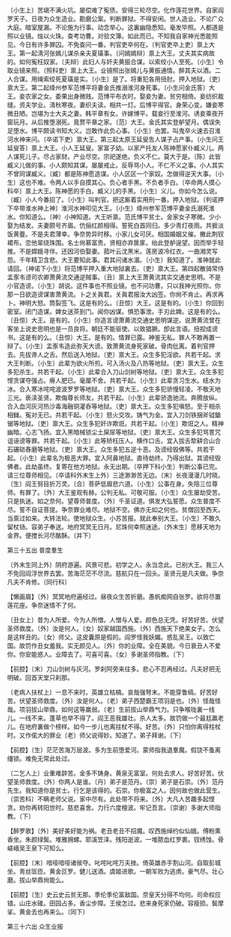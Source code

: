 <!-- { "loadSidebar": true } -->
〔小生上〕苦塡不满火坑。屡偿难了寃债。安得三轮尽空。化作莲花世界。自家阎罗天子。日夜为众生造业。勘磨公案。判断罪狱。不得安闲。世人造业。不论广众大庭。暗室屋漏。不论施为行事。动念举心。这裏幽隐悉知。毫发毕照。人都道是照以业镜。烛以火珠。查考功曹。对验文簿。如此而已。不知我自家神光悉能照见。今日有许多罪囚。不免查问一番。判官吏卒何在。〔判官吏卒上吏〕禀上大王。第一起淸河张嫣儿谋杀亲夫夏璜事。〔问嫣嫣辩〕禀上大王。丈夫其实病故的。如何寃枉奴家。〔夫辩〕此妇人与奸夫黄振合谋。以索绞小人至死。〔小生〕令取业镜来照。〔照科吏〕禀上大王。业镜照出张嫣儿与黄振通情。醉其夫以酒。二人合谋。用绳索绞死夏璜是实。〔小生〕是了。将重犯各用扭肘。押入地狱。〔吏〕禀大王。第二起绛州参军范博平将妻金氏推溺淮河身死事。〔小生问金氏答〕大王。妾农家之女。委果出身微贱。范博平布衣时。娶妾为妻。贫穷相倚。妾纺织裁缝。资夫学业。淸秋寒夜。妻织夫读。相共一灯。后博平得官。身荣心变。嫌妾寒微丑陋。岂堪为士大夫之妻。韩平章有女。许嫁博平。载妾行至淮河。诱妾乘夜开窗玩月。从后推堕溺死。竟赘平章之家。〔范〕大王。金氏其实登舻望月。偶误失足堕水。博平颇读书知大义。岂敢作此负心事。〔小生〕也罢。叫鬼卒火速去召淮河水神来问。〔卒诺下吏〕禀大王。第三起太原王延叟吿人谋子占产事。〔小生问王延叟答〕禀上大王。小人王延叟。家富子幼。以家产托友人陈神愿家仆臧义儿。两人谋死儿子。尽占家财。产业尽空。宗祀遂绝。负义不仁。莫大于是。〔陈〕此皆臧义儿做的事。小人颇知其谋。屡屡戒止。反辱骂小人。不仁不义之事。小人其实不曾同谋臧义。〔臧〕都是陈神愿造谋。小人区区一个家奴。怎做得逆天大事。〔小生〕这也不难。令两人以手自摸其心。负心者手黑。不负者手白。〔卒命两人摸心科卒〕禀上大王。陈神愿的手白。臧义儿的手黑。〔小生〕义儿。你如今怎么说。〔臧〕小人今番招了。〔小生〕叫判官。把这厮着实用刑一番。押入地狱。〔判诺押下卒带淮水神上神〕淮河水神叩见大王。〔小生〕绛州参军范博平妻金氏溺死淮水。你知道么。〔神〕小神知道。大王听禀。范氏博平贫士。金家女子寒微。少小娶为结发。夫妻颇号齐眉。伉俪红颜相得。誓死白首同归。多少靑灯夜雨。共捱淡饭黄虀。不是夫君薄幸。争奈势异时移。小家儿女可厌。相国婚姻又催。撇此荆钗裙布。恋他翠绕珠围。名士尙慕富贵。贤相亦弃扊扅。绐此登舻逞望。因而举手轻推。不是嫦娥寻伴。还因河伯娶妻。菰叶云沈黑米。莲房波冷红衣。一曲湘灵写怨。千年精卫含悲。大王要知此事。君其问诸水湄。〔小生〕我知道了。淮神就此请回。〔神诺下小生〕将范博平押入重大地狱裏去。〔吏〕禀大王。第四起散骑常侍孟豕韦谤司农卿萧黄流交通逆贼事。〔丑〕禀上大王萧黄流其实交通史思明。不是小官造谤。〔小生〕胡说。这件事也不照业镜。也不问功曹。只以我神光照你。你那一日欲造谤谋害萧黄流。卜之关眞君。关眞君报汝大凶签。你尙不肯止。再求再卜。神明大怒。筒裂签飞。这是有的么。〔丑惊〕大王。这是有的。〔小生〕你回到密室。闭门造谋。婢女送茶到门。闻你凶谋。惧恐事泄。手刃此婢。这是有的么。〔丑惊〕大王。是有的。〔小生〕你造言谤萧黄流交通史思明谋逆。说萧黄流曾在客坐上说史思明也是一员良将。朝廷不能驱使。以致猖獗。卽此言语。扭揑成谤书。这是有的么。〔丑惊〕大王。是有的。情罪已露。神鉴无私。罪人不敢再置一辩了。〔小生〕孟豕韦造此弥天大谤。致萧黄流身死家破。骨肉仳离。着判官押去。先拔谗人之舌。然后送入地狱。〔吏〕禀大王。众生多犯淫欲。共若干起。求大王判断。〔小生〕此辈为欲火所煎。可入汤火及八热等地狱。〔吏〕禀大王。众生多犯杀生。共若干起。〔小生〕此辈合入刀山剑树等地狱。〔吏〕禀大王。众生多犯悭贪谋夺强占。瘠人肥已。毫厘不舍。共若干起。〔小生〕此辈贪习生水。结水为冰。合入寒冰咤咤波波罗罗等地狱。〔吏〕禀大王。众生多犯骄慢轻凌。不敬天地三光。亵渎圣贤。欺侮尊长师友。共若干起。〔小生〕此辈骄逸驰流。奔腾放纵。合入血河灰河热沙毒海融铜灌呑等地狱。〔吏〕禀大王。众生多犯嗔怒。至于相杀相雠。寃对无已。共若干起。〔小生〕怒火交攻。铸气为金。宜入刀剑铁捆斧钺鎗锯等地狱。〔吏〕禀大王。众生多犯奸诈欺诳。共若干起。〔小生〕欺诳之人。精神幽暗。心志飞扬。宜入黑暗械锁尘土屎尿等地狱。〔吏〕禀大王。众生多犯骂詈咒诅诬谤等罪。共若干起。〔小生〕此等矫枉压人。横作口舌。宜入拔舌犂耕合山合石碾硙舂磨等地狱。〔吏〕禀大王。众生多犯五逆十恶。及谤经毁佛等。共若干起。〔小生〕此辈名为极恶大罪。宜入阿鼻地狱。直待劫终。乃得出狱。其谤经毁佛者。此劫虽终。复寄在他方地狱。永无出期。〔卒押下科小生〕判断公事已完。请三位尊师相见。〔卒请科外末生上外〕三途渺渺苦无边。〔末〕长夜漫漫几时晓。〔生〕阎王努目折万灵。〔合〕菩萨低眉悲六道。〔小生〕公事在身。失陪三位尊师。有罪了。〔外〕大王鉴观有赫。公判无私。可敬可服。〔小生〕众生屡劫受苦。只是执迷。如之奈何。望尊师普度。〔外〕千圣证道。俱发大弘誓愿。众生普度不尽。誓不自证菩提。争奈罪业难尽。地狱不空。佛亦无如之何也。贫僧回至西天。当禀过如来。大转法轮。使地狱众生。小苏苦报。就此奉别大王。〔小生〕不敢久留杖钖。容弟子奉送。地府冥冥无日月。尼珠何幸照迷途。〔外末生〕愿移天地为金界。便搅长河尽酪酥。〔并下〕 

第三十五出
普度羣生

〔外末生同上外〕阴府游遍。风景可悲。初学之人。永当念此。已别大王。我三人不免回阎浮世界去罢。苦海茫茫不尽流。慈航只在一回头。圣贤元是凡夫做。争奈凡夫不肯修。〔同行科〕 

【懒画眉】〔外〕冥冥地府遍经过。昼夜众生苦折磨。愚帆痴网自张罗。欲将尽置莲花座。争奈迷情不了何。

〔丑女上〕昔为人所爱。今为人所憎。人憎与人爱。颜色总无凭。好苦好苦。伏望圣师救度。〔外〕汝是何人。〔女〕奴家越国西施。〔外〕西施天下绝美女子。怎么是这样丑的。〔女〕师父。这皮囊原是假的。阎罗怪我妖媚。惑乱吴王。以致亡国。故罚作丑女羞我。实无颜见人。〔外〕你的业障。全在美貌。今日衰丑人不爱你。你安能惑人。业障去了。可喜可喜。〔女〕多谢圣师指教。〔下〕 

【前腔】〔末〕刀山剑树与灰河。罗刹阿旁来往多。悲心不忍再经过。凡夫好把无明破。回首天堂只刹那。

〔老病人扶杖上〕一息不来时。英雄立枯槁。哀哉强弩末。不能穿鲁缟。好苦好苦。伏望圣师救度。〔外〕汝是何人。〔老〕弟子西楚霸王项羽是也。〔外〕怪哉怪哉。项羽拔山举鼎。如何这等羸弱。〔老〕生前拔山举鼎气力。只争喉咙裏一线儿。一线不来。蓬草也举不得了。阎王恶我雄壮。杀人太多。故罚做一个最尪羸老儿。在地府裏做个榜样。如今一步儿也离拄杖不得。好苦。〔外〕只怕你离得柱杖时。又作偌大的罪业〔老〕师父说得妙。知道了。弟子拜谢。〔下〕 

【前腔】〔生〕茫茫苦海万层波。多为生前堕爱河。蒙师指我退羣魔。假饶不蚤离缰锁。难免无常此处过。

〔二乞人上〕业重难辞苦。金多不铸身。黄泉无富室。何处去求人。好苦好苦。伏望圣师救度。〔外〕你两人是谁。〔丹〕弟子是范丹。〔崇〕弟子是石崇。〔外〕范丹先生。我知道你是贫士。行乞是该得的。石崇。你极富之人。因何故也做此营生。〔崇苦科〕不瞒老师父说。家中尽有。此处带不将来。〔外〕大凡人苦趣多起悭贪。劝你再转阳世时。慈悲喜舍。力行六度檀波。牢记吾言。〔崇谢〕多谢大师指教。〔下〕 

【醉罗歌】〔外〕美好美好能为祸。老丑老丑不招魔。叹西施绰约似仙娥。傅粉熏香坐。朱颜绿鬓。堆雅拥螺。耶溪笠泽。残阳逝波。一堆脓血红罗裹。钗绣蚀。骨嵯峨吴王泉下可知么。

【前腔】〔末〕喑哑喑哑诸侯夺。叱咤叱咤万夫挫。倚英雄赤手割山河。自取彭城坐。靑丝匼匝。黄金叵罗。健儿送酒。虞姬进歌。一朝军败为逃虏。豪气尽。壮心磨。拔山举鼎尙能么。

【前腔】〔生〕史云史云贫无那。季伦季伦富敌国。奈皇天分得不均何。司命权应错。山庄水碓。田园占多。香尘步障。王侯怎过。悲来身死家仍破。容瘦损。鬓摩挲。黄金去也再来么。〔同下〕 

第三十六出
众生业报

